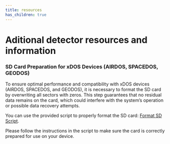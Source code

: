 ```yaml
---
title: resources
has_children: true
---
```


# Aditional detector resources and information


### SD Card Preparation for xDOS Devices (AIRDOS, SPACEDOS, GEODOS)

To ensure optimal performance and compatibility with xDOS devices (AIRDOS, SPACEDOS, and GEODOS), it is necessary to format the SD card by overwriting all sectors with zeros. This step guarantees that no residual data remains on the card, which could interfere with the system’s operation or possible data recovery attempts.

You can use the provided script to properly format the SD card: [Format SD Script](https://raw.githubusercontent.com/UniversalScientificTechnologies/SPACEDOS03/refs/heads/SPACEDOS03A/scripts/formatsd.sh).

Please follow the instructions in the script to make sure the card is correctly prepared for use on your device.

